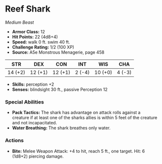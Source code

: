 # Reef Shark

*Medium* *Beast*

- **Armor Class:** 12
- **Hit Points:** 22 (4d8+4)
- **Speed:** walk 0 ft. swim 40 ft.
- **Challenge Rating:** 1/2 (100 XP)
- **Source:** A5e Monstrous Menagerie, page 458

| STR | DEX | CON | INT | WIS | CHA |
| --- | --- | --- | --- | --- | --- |
| 14 (+2) | 12 (+1) | 12 (+1) | 2 (-4) | 10 (+0) | 4 (-3) |

- **Skills:** perception +2
- **Senses:** blindsight 30 ft., passive Perception 12

### Special Abilities

- **Pack Tactics:** The shark has advantage on attack rolls against a creature if at least one of the sharks allies is within 5 feet of the creature and not incapacitated.
- **Water Breathing:** The shark breathes only water.

### Actions

- **Bite:** Melee Weapon Attack: +4 to hit, reach 5 ft., one target. Hit: 6 (1d8+2) piercing damage.


